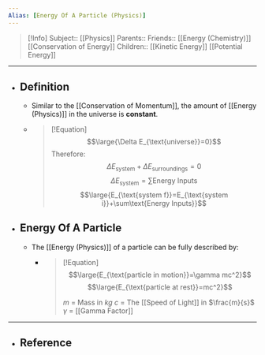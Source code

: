 ```yaml
---
Alias: [Energy Of A Particle (Physics)]
---
```

> [!Info]
> Subject:: [[Physics]]
> Parents:: 
> Friends:: [[Energy (Chemistry)]] [[Conservation of Energy]]
> Children:: [[Kinetic Energy]] [[Potential Energy]]
---
- ## Definition
	- Similar to the [[Conservation of Momentum]], the amount of [[Energy (Physics)]] in the universe is **constant**.
	- > [!Equation]
	  > $$\large{\Delta E_{\text{universe}}=0}$$
	  > Therefore:
	  > $$\Delta E_{\text{system}}+\Delta E_{\text{surroundings}}=0$$
	  > $$\Delta E_{\text{system}}=\sum\text{Energy Inputs}$$
	  > $$\large{E_{\text{system f}}=E_{\text{system i}}+\sum\text{Energy Inputs}}$$
- ## Energy Of A Particle
	- The [[Energy (Physics)]] of a particle can be fully described by:
		- > [!Equation]
		  > $$\large{E_{\text{particle in motion}}=\gamma mc^2}$$
		  > $$\large{E_{\text{particle at rest}}=mc^2}$$
		  > 
		  > $m$ = Mass in $kg$
		  > $c$ = The [[Speed of Light]] in $\frac{m}{s}$
		  > $\gamma$ = [[Gamma Factor]]
---
- ## Reference